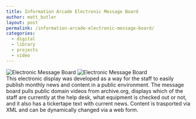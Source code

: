 ```yaml
---
title: Information Arcade Electronic Message Board
author: matt_butler
layout: post
permalink: /information-arcade-electronic-message-board/
categories:
  - digital
  - library
  - projects
  - video
---
```

![Electronic Message Board][1] ![Electronic Message Board][2]  
This electronic display was developed as a way for the staff to easily publish monthly news and content in a public environment. The message board pulls public domain videos from archive.org, displays which of the staff are currently at the help desk, what equipment is checked out or not, and it also has a tickertape text with current news. Content is trasported via XML and can be dynamically changed via a web form.

 [1]: http://www.mbutler.org/images/emb2.jpg
 [2]: http://www.mbutler.org/images/emb.jpg
